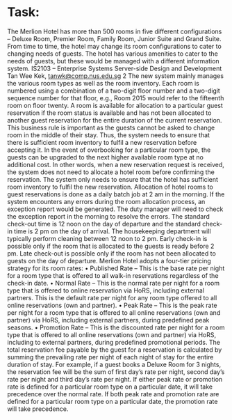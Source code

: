 # Task:
The Merlion Hotel has more than 500 rooms in five different configurations – Deluxe Room,
Premier Room, Family Room, Junior Suite and Grand Suite. From time to time, the hotel
may change its room configurations to cater to changing needs of guests. The hotel has
various amenities to cater to the needs of guests, but these would be managed with a different
information system.
IS2103 – Enterprise Systems Server-side Design and Development
Tan Wee Kek, tanwk@comp.nus.edu.sg 2
The new system mainly manages the various room types as well as the room inventory. Each
room is numbered using a combination of a two-digit floor number and a two-digit sequence
number for that floor, e.g., Room 2015 would refer to the fifteenth room on floor twenty.
A room is available for allocation to a particular guest reservation if the room status is
available and has not been allocated to another guest reservation for the entire duration of the
current reservation. This business rule is important as the guests cannot be asked to change
room in the middle of their stay. Thus, the system needs to ensure that there is sufficient
room inventory to fulfil a new reservation before accepting it. In the event of overbooking for
a particular room type, the guests can be upgraded to the next higher available room type at
no additional cost.
In other words, when a new reservation request is received, the system does not need to
allocate a hotel room before confirming the reservation. The system only needs to ensure that
the hotel has sufficient room inventory to fulfil the new reservation. Allocation of hotel
rooms to guest reservations is done as a daily batch job at 2 am in the morning. If the system
encounters any errors during the room allocation process, an exception report would be
generated. The duty manager will need to check the exception report in the morning to
resolve the errors.
The standard check-out time is 12 noon on the day of departure and the standard check-in
time is 2 pm on the day of arrival. The housekeeping department will typically perform
cleaning between 12 noon to 2 pm. Early check-in is possible only if the room that is
allocated to the guests is ready before 2 pm. Late check-out is possible only if the room has
not been allocated to guests on the day of departure.
Merlion Hotel adopts a four-tier pricing strategy for its room rates:
• Published Rate – This is the base rate per night for a room type that is offered to all
walk-in reservations regardless of the check-in date.
• Normal Rate – This is the normal rate per night for a room type that is offered to
online reservation via HoRS, including external partners. This is the default rate per
night for any room type offered to all online reservations (own and partner).
• Peak Rate – This is the peak rate per night for a room type that is offered to all online
reservations (own and partner) via HoRS, including external partners, during
predefined peak seasons.
• Promotion Rate – This is the discounted rate per night for a room type that is offered
to all online reservations (own and partner) via HoRS, including to external partners,
during predefined promotional periods.
The total reservation fee payable by the guest for a reservation is calculated by summing the
prevailing rate per night of each night of stay for the entire duration of stay. For example, if a
guest books a Deluxe Room for 3 nights, the reservation fee will be the sum of first day’s rate
per night, second day’s rate per night and third day’s rate per night. If either peak rate or
promotion rate is defined for a particular room type on a particular date, it will take
precedence over the normal rate. If both peak rate and promotion rate are defined for a
particular room type on a particular date, the promotion rate will take precedence.
